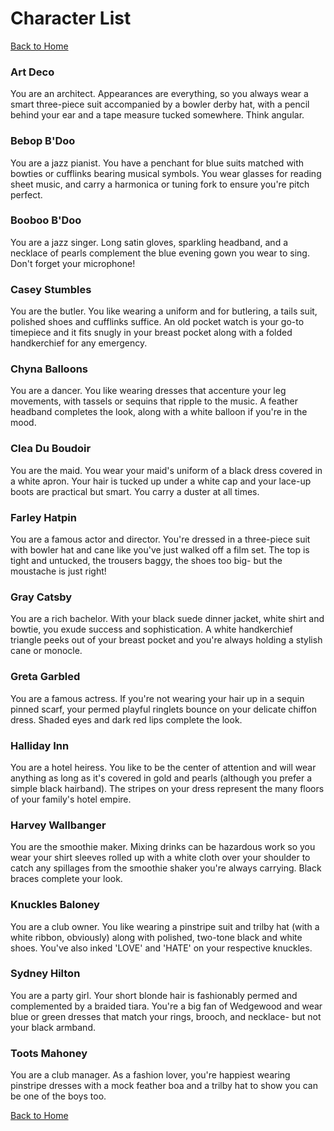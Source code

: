 <h1> Character List </h1>
<a href="https://kryan17.github.io/">Back to Home</a>

</br>

<h3> Art Deco </h3>
You are an architect. Appearances are everything, so you always wear a smart three-piece suit accompanied by a bowler derby hat, with a pencil behind your ear and a tape measure tucked somewhere. Think angular.

<h3> Bebop B'Doo </h3>
You are a jazz pianist. You have a penchant for blue suits matched with bowties or cufflinks bearing musical symbols. You wear glasses for reading sheet music, and carry a harmonica or tuning fork to ensure you're pitch perfect. 

<h3> Booboo B'Doo </h3>
You are a jazz singer. Long satin gloves, sparkling headband, and a necklace of pearls complement the blue evening gown you wear to sing. Don't forget your microphone! 

<h3> Casey Stumbles </h3>
You are the butler. You like wearing a uniform and for butlering, a tails suit, polished shoes and cufflinks suffice. An old pocket watch is your go-to timepiece and it fits snugly in your breast pocket along with a folded handkerchief for any emergency. 

<h3> Chyna Balloons </h3> 
You are a dancer. You like wearing dresses that accenture your leg movements, with tassels or sequins that ripple to the music. A feather headband completes the look, along with a white balloon if you're in the mood. 

<h3> Clea Du Boudoir </h3>
You are the maid. You wear your maid's uniform of a black dress covered in a white apron. Your hair is tucked up under a white cap and your lace-up boots are practical but smart. You carry a duster at all times. 

<h3> Farley Hatpin </h3>
You are a famous actor and director. You're dressed in a three-piece suit with bowler hat and cane like you've just walked off a film set. The top is tight and untucked, the trousers baggy, the shoes too big- but the moustache is just right!

<h3> Gray Catsby </h3>
You are a rich bachelor. With your black suede dinner jacket, white shirt and bowtie, you exude success and sophistication. A white handkerchief triangle peeks out of your breast pocket and you're always holding a stylish cane or monocle. 

<h3> Greta Garbled </h3>
You are a famous actress. If you're not wearing your hair up in a sequin pinned scarf, your permed playful ringlets bounce on your delicate chiffon dress. Shaded eyes and dark red lips complete the look. 

<h3> Halliday Inn </h3>
You are a hotel heiress. You like to be the center of attention and will wear anything as long as it's covered in gold and pearls (although you prefer a simple black hairband). The stripes on your dress represent the many floors of your family's hotel empire. 

<h3> Harvey Wallbanger </h3>
You are the smoothie maker. Mixing drinks can be hazardous work so you wear your shirt sleeves rolled up with a white cloth over your shoulder to catch any spillages from the smoothie shaker you're always carrying. Black braces complete your look. 

<h3> Knuckles Baloney </h3>
You are a club owner. You like wearing a pinstripe suit and trilby hat (with a white ribbon, obviously) along with polished, two-tone black and white shoes. You've also inked 'LOVE' and 'HATE' on your respective knuckles. 

<h3> Sydney Hilton </h3>
You are a party girl. Your short blonde hair is fashionably permed and complemented by a braided tiara. You're a big fan of Wedgewood and wear blue or green dresses that match your rings, brooch, and necklace- but not your black armband. 

<h3> Toots Mahoney </h3>
You are a club manager. As a fashion lover, you're happiest wearing pinstripe dresses with a mock feather boa and a trilby hat to show you can be one of the boys too. 


<a href="https://kryan17.github.io/">Back to Home</a>
